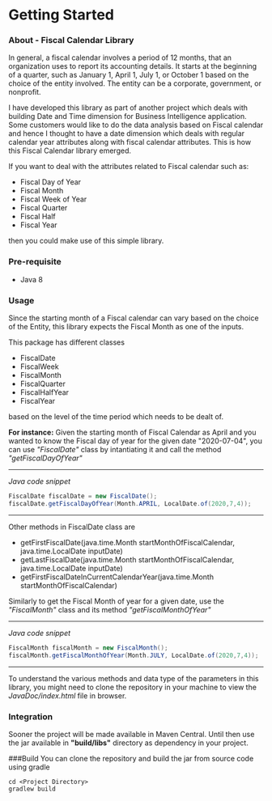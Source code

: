 # Getting Started

### About - Fiscal Calendar Library

In general, a fiscal calendar involves a period of 12 months, that an organization uses to report its accounting details. It starts at the beginning of a quarter, such as January 1, April 1, July 1, or October 1 based on the choice of the entity involved. The entity can be a corporate, government, or nonprofit.

I have developed this library as part of another project which deals with building Date and Time dimension for Business Intelligence application. Some customers would like to do the data analysis based on Fiscal calendar and hence I thought to have a date dimension which deals with regular calendar year attributes along with fiscal calendar attributes. This is how this Fiscal Calendar library emerged. 

If you want to deal with the attributes related to Fiscal calendar such as: 

* Fiscal Day of Year
* Fiscal Month
* Fiscal Week of Year
* Fiscal Quarter
* Fiscal Half
* Fiscal Year

then you could make use of this simple library.


### Pre-requisite

* Java 8

### Usage

Since the starting month of a Fiscal calendar can vary based on the choice of the Entity, this library expects the Fiscal Month as one of the inputs.

This package has different classes 

* FiscalDate
* FiscalWeek
* FiscalMonth
* FiscalQuarter
* FiscalHalfYear
* FiscalYear

based on the level of the time period which needs to be dealt of. 

**For instance:** Given the starting month of Fiscal Calendar as April and you wanted to know the Fiscal day of year for the given date "2020-07-04", you can use *"FiscalDate"* class by intantiating it and call the method *"getFiscalDayOfYear"*

---
*Java code snippet*
```Java
FiscalDate fiscalDate = new FiscalDate();
fiscalDate.getFiscalDayOfYear(Month.APRIL, LocalDate.of(2020,7,4));
```
---

Other methods in FiscalDate class are

* getFirstFiscalDate(java.time.Month startMonthOfFiscalCalendar, java.time.LocalDate inputDate)  
* getLastFiscalDate(java.time.Month startMonthOfFiscalCalendar, java.time.LocalDate inputDate)  
* getFirstFiscalDateInCurrentCalendarYear(java.time.Month startMonthOfFiscalCalendar) 

Similarly to get the Fiscal Month of year for a given date, use the *"FiscalMonth"* class and its method *"getFiscalMonthOfYear"*

---
*Java code snippet*
```Java
FiscalMonth fiscalMonth = new FiscalMonth();
fiscalMonth.getFiscalMonthOfYear(Month.JULY, LocalDate.of(2020,7,4));
```
---

To understand the various methods and data type of the parameters in this library, you might need to clone the repository in your machine to view the *JavaDoc/index.html* file in browser. 

### Integration

Sooner the project will be made available in Maven Central. Until then use the jar available in **"build/libs"** directory as dependency in your project.  

###Build
You can clone the repository and build the jar from source code using gradle

```shell
cd <Project Directory>
gradlew build
```
